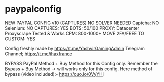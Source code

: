 # paypalconfig
NEW PAYPAL CONFIG v10 (CAPTURES) NO SOLVER NEEDED
Captcha: NO
Selenium: NO
CAPTURES: YES
BOTS: 50/100
PROXY: Datacenter Proxyscrape Tested & Works
CPM: 800-1000+
MOVE 2FA/FREE TO CUSTOM: YES

Config freshly made by https://t.me/YashvirGamingAdmin
Telegram Channel; https://t.me/ihaxfrance


BYPASS PayPal Method + Buy Method for this Config only. 
Remember the Bypass + Buy Method -> will works only for this config. 
Here method of bypass (video included):- https://ouo.io/0VyYHj
